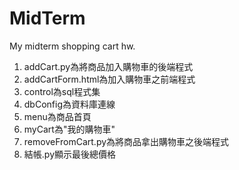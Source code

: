 # MidTerm
My midterm shopping cart hw.

1. addCart.py為將商品加入購物車的後端程式
2. addCartForm.html為加入購物車之前端程式
3. control為sql程式集
4. dbConfig為資料庫連線
5. menu為商品首頁
6. myCart為"我的購物車"
7. removeFromCart.py為將商品拿出購物車之後端程式
8. 結帳.py顯示最後總價格
